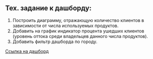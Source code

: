 ## Тех. задание к дашборду:
1. Построить диаграмму, отражающую количество клиентов в зависимости от числа используемых продуктов.
2. Добавить на график индикатор процента ушедших клиентов (уровень оттока среди владельцев данного числа продуктов).
3. Добавить фильтр дашборда по городу.

[Ссылка на дашборд](https://public.tableau.com/views/Banks_churn/ds_banks?:language=en-US&publish=yes&:display_count=n&:origin=viz_share_link)

